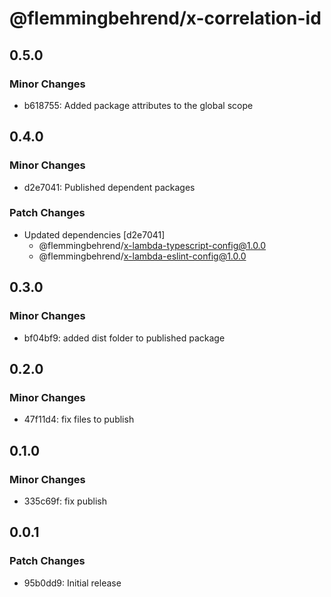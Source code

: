 # @flemmingbehrend/x-correlation-id

## 0.5.0

### Minor Changes

- b618755: Added package attributes to the global scope

## 0.4.0

### Minor Changes

- d2e7041: Published dependent packages

### Patch Changes

- Updated dependencies [d2e7041]
  - @flemmingbehrend/x-lambda-typescript-config@1.0.0
  - @flemmingbehrend/x-lambda-eslint-config@1.0.0

## 0.3.0

### Minor Changes

- bf04bf9: added dist folder to published package

## 0.2.0

### Minor Changes

- 47f11d4: fix files to publish

## 0.1.0

### Minor Changes

- 335c69f: fix publish

## 0.0.1

### Patch Changes

- 95b0dd9: Initial release
